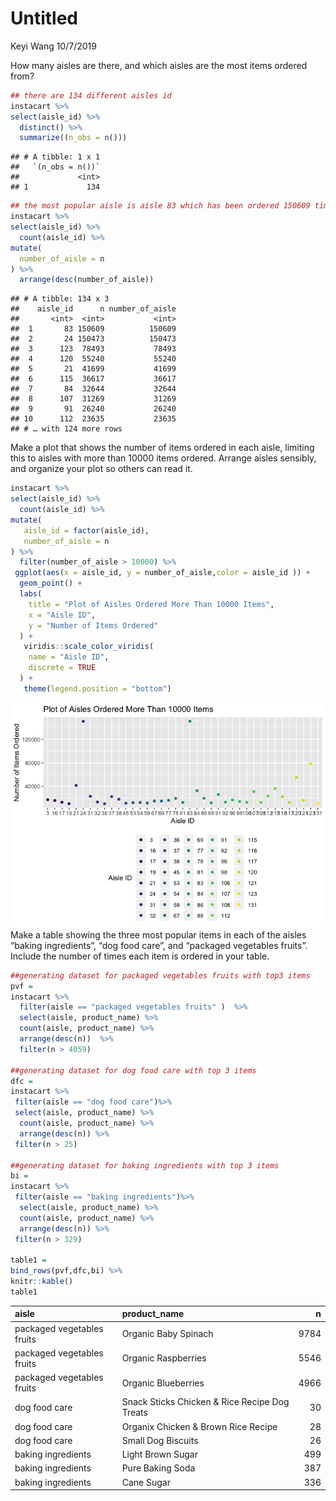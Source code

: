 Untitled
================
Keyi Wang
10/7/2019

How many aisles are there, and which aisles are the most items ordered
from?

``` r
## there are 134 different aisles id
instacart %>%
select(aisle_id) %>%
  distinct() %>%
  summarize((n_obs = n())) 
```

    ## # A tibble: 1 x 1
    ##   `(n_obs = n())`
    ##             <int>
    ## 1             134

``` r
## the most popular aisle is aisle 83 which has been ordered 150609 times
instacart %>%
select(aisle_id) %>%
  count(aisle_id) %>%
mutate(
  number_of_aisle = n
) %>%
  arrange(desc(number_of_aisle)) 
```

    ## # A tibble: 134 x 3
    ##    aisle_id      n number_of_aisle
    ##       <int>  <int>           <int>
    ##  1       83 150609          150609
    ##  2       24 150473          150473
    ##  3      123  78493           78493
    ##  4      120  55240           55240
    ##  5       21  41699           41699
    ##  6      115  36617           36617
    ##  7       84  32644           32644
    ##  8      107  31269           31269
    ##  9       91  26240           26240
    ## 10      112  23635           23635
    ## # … with 124 more rows

Make a plot that shows the number of items ordered in each aisle,
limiting this to aisles with more than 10000 items ordered. Arrange
aisles sensibly, and organize your plot so others can read it.

``` r
instacart %>%
select(aisle_id) %>%
  count(aisle_id) %>%
mutate(
   aisle_id = factor(aisle_id),
   number_of_aisle = n
) %>%
  filter(number_of_aisle > 10000) %>%
 ggplot(aes(x = aisle_id, y = number_of_aisle,color = aisle_id )) +
  geom_point() +
  labs(
    title = "Plot of Aisles Ordered More Than 10000 Items",
    x = "Aisle ID",
    y = "Number of Items Ordered"
  ) +
   viridis::scale_color_viridis(
    name = "Aisle ID", 
    discrete = TRUE
  ) +
   theme(legend.position = "bottom")
```

![](p8105_hw3_kw2873_files/figure-gfm/unnamed-chunk-3-1.png)<!-- -->
Make a table showing the three most popular items in each of the aisles
“baking ingredients”, “dog food care”, and “packaged vegetables
fruits”. Include the number of times each item is ordered in your
table.

``` r
##generating dataset for packaged vegetables fruits with top3 items
pvf =
instacart %>%
  filter(aisle == "packaged vegetables fruits" )  %>%
  select(aisle, product_name) %>%
  count(aisle, product_name) %>%
  arrange(desc(n))  %>%
  filter(n > 4059) 

##generating dataset for dog food care with top 3 items
dfc = 
instacart %>%
 filter(aisle == "dog food care")%>%
 select(aisle, product_name) %>%
  count(aisle, product_name) %>%
  arrange(desc(n)) %>%
 filter(n > 25) 

##generating dataset for baking ingredients with top 3 items
bi =
instacart %>%
 filter(aisle == "baking ingredients")%>%
  select(aisle, product_name) %>%
  count(aisle, product_name) %>%
  arrange(desc(n)) %>%
 filter(n > 329)

table1 =
bind_rows(pvf,dfc,bi) %>%
knitr::kable()
table1 
```

| aisle                      | product\_name                                 |    n |
| :------------------------- | :-------------------------------------------- | ---: |
| packaged vegetables fruits | Organic Baby Spinach                          | 9784 |
| packaged vegetables fruits | Organic Raspberries                           | 5546 |
| packaged vegetables fruits | Organic Blueberries                           | 4966 |
| dog food care              | Snack Sticks Chicken & Rice Recipe Dog Treats |   30 |
| dog food care              | Organix Chicken & Brown Rice Recipe           |   28 |
| dog food care              | Small Dog Biscuits                            |   26 |
| baking ingredients         | Light Brown Sugar                             |  499 |
| baking ingredients         | Pure Baking Soda                              |  387 |
| baking ingredients         | Cane Sugar                                    |  336 |
